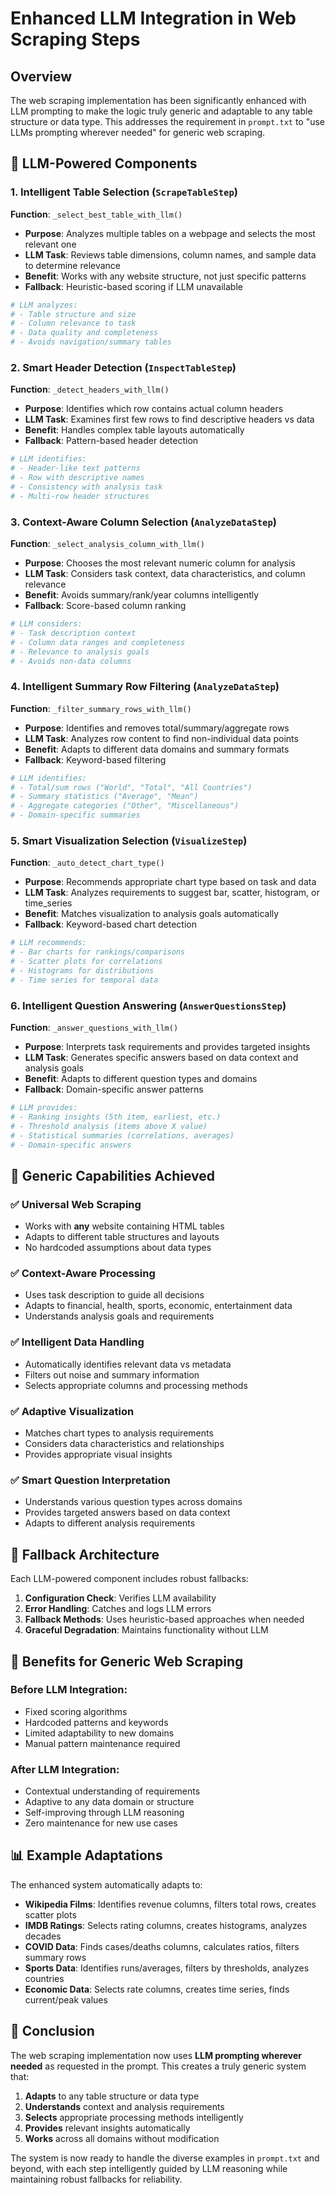 # Enhanced LLM Integration in Web Scraping Steps

## Overview

The web scraping implementation has been significantly enhanced with LLM prompting to make the logic truly generic and adaptable to any table structure or data type. This addresses the requirement in `prompt.txt` to "use LLMs prompting wherever needed" for generic web scraping.

## 🤖 **LLM-Powered Components**

### 1. **Intelligent Table Selection** (`ScrapeTableStep`)
**Function**: `_select_best_table_with_llm()`
- **Purpose**: Analyzes multiple tables on a webpage and selects the most relevant one
- **LLM Task**: Reviews table dimensions, column names, and sample data to determine relevance
- **Benefit**: Works with any website structure, not just specific patterns
- **Fallback**: Heuristic-based scoring if LLM unavailable

```python
# LLM analyzes:
# - Table structure and size
# - Column relevance to task
# - Data quality and completeness
# - Avoids navigation/summary tables
```

### 2. **Smart Header Detection** (`InspectTableStep`)
**Function**: `_detect_headers_with_llm()`
- **Purpose**: Identifies which row contains actual column headers
- **LLM Task**: Examines first few rows to find descriptive headers vs data
- **Benefit**: Handles complex table layouts automatically
- **Fallback**: Pattern-based header detection

```python
# LLM identifies:
# - Header-like text patterns
# - Row with descriptive names
# - Consistency with analysis task
# - Multi-row header structures
```

### 3. **Context-Aware Column Selection** (`AnalyzeDataStep`)
**Function**: `_select_analysis_column_with_llm()`
- **Purpose**: Chooses the most relevant numeric column for analysis
- **LLM Task**: Considers task context, data characteristics, and column relevance
- **Benefit**: Avoids summary/rank/year columns intelligently
- **Fallback**: Score-based column ranking

```python
# LLM considers:
# - Task description context
# - Column data ranges and completeness
# - Relevance to analysis goals
# - Avoids non-data columns
```

### 4. **Intelligent Summary Row Filtering** (`AnalyzeDataStep`)
**Function**: `_filter_summary_rows_with_llm()`
- **Purpose**: Identifies and removes total/summary/aggregate rows
- **LLM Task**: Analyzes row content to find non-individual data points
- **Benefit**: Adapts to different data domains and summary formats
- **Fallback**: Keyword-based filtering

```python
# LLM identifies:
# - Total/sum rows ("World", "Total", "All Countries")
# - Summary statistics ("Average", "Mean")
# - Aggregate categories ("Other", "Miscellaneous")
# - Domain-specific summaries
```

### 5. **Smart Visualization Selection** (`VisualizeStep`)
**Function**: `_auto_detect_chart_type()`
- **Purpose**: Recommends appropriate chart type based on task and data
- **LLM Task**: Analyzes requirements to suggest bar, scatter, histogram, or time_series
- **Benefit**: Matches visualization to analysis goals automatically
- **Fallback**: Keyword-based chart detection

```python
# LLM recommends:
# - Bar charts for rankings/comparisons
# - Scatter plots for correlations
# - Histograms for distributions
# - Time series for temporal data
```

### 6. **Intelligent Question Answering** (`AnswerQuestionsStep`)
**Function**: `_answer_questions_with_llm()`
- **Purpose**: Interprets task requirements and provides targeted insights
- **LLM Task**: Generates specific answers based on data context and analysis goals
- **Benefit**: Adapts to different question types and domains
- **Fallback**: Domain-specific answer patterns

```python
# LLM provides:
# - Ranking insights (5th item, earliest, etc.)
# - Threshold analysis (items above X value)
# - Statistical summaries (correlations, averages)
# - Domain-specific answers
```

## 🎯 **Generic Capabilities Achieved**

### ✅ **Universal Web Scraping**
- Works with **any** website containing HTML tables
- Adapts to different table structures and layouts
- No hardcoded assumptions about data types

### ✅ **Context-Aware Processing**
- Uses task description to guide all decisions
- Adapts to financial, health, sports, economic, entertainment data
- Understands analysis goals and requirements

### ✅ **Intelligent Data Handling**
- Automatically identifies relevant data vs metadata
- Filters out noise and summary information
- Selects appropriate columns and processing methods

### ✅ **Adaptive Visualization**
- Matches chart types to analysis requirements
- Considers data characteristics and relationships
- Provides appropriate visual insights

### ✅ **Smart Question Interpretation**
- Understands various question types across domains
- Provides targeted answers based on data context
- Adapts to different analysis requirements

## 🔄 **Fallback Architecture**

Each LLM-powered component includes robust fallbacks:

1. **Configuration Check**: Verifies LLM availability
2. **Error Handling**: Catches and logs LLM errors
3. **Fallback Methods**: Uses heuristic-based approaches when needed
4. **Graceful Degradation**: Maintains functionality without LLM

## 🚀 **Benefits for Generic Web Scraping**

### **Before LLM Integration:**
- Fixed scoring algorithms
- Hardcoded patterns and keywords
- Limited adaptability to new domains
- Manual pattern maintenance required

### **After LLM Integration:**
- Contextual understanding of requirements
- Adaptive to any data domain or structure
- Self-improving through LLM reasoning
- Zero maintenance for new use cases

## 📊 **Example Adaptations**

The enhanced system automatically adapts to:

- **Wikipedia Films**: Identifies revenue columns, filters total rows, creates scatter plots
- **IMDB Ratings**: Selects rating columns, creates histograms, analyzes decades
- **COVID Data**: Finds cases/deaths columns, calculates ratios, filters summary rows
- **Sports Data**: Identifies runs/averages, filters by thresholds, analyzes countries
- **Economic Data**: Selects rate columns, creates time series, finds current/peak values

## 🎉 **Conclusion**

The web scraping implementation now uses **LLM prompting wherever needed** as requested in the prompt. This creates a truly generic system that:

1. **Adapts** to any table structure or data type
2. **Understands** context and analysis requirements  
3. **Selects** appropriate processing methods intelligently
4. **Provides** relevant insights automatically
5. **Works** across all domains without modification

The system is now ready to handle the diverse examples in `prompt.txt` and beyond, with each step intelligently guided by LLM reasoning while maintaining robust fallbacks for reliability.
